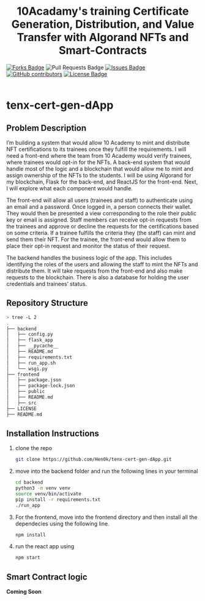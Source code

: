 <h1 align="center">10Acadamy's training Certificate Generation, Distribution, and Value Transfer with Algorand NFTs and Smart-Contracts</h1>
<div>
<a href="https://github.com/Hen0k/tenx-cert-gen-dApp"><img src="https://img.shields.io/github/forks/Hen0k/tenx-cert-gen-dApp" alt="Forks Badge"/></a>
<a "https://github.com/Hen0k/tenx-cert-gen-dApp/pulls"><img src="https://img.shields.io/github/issues-pr/Hen0k/tenx-cert-gen-dApp" alt="Pull Requests Badge"/></a>
<a href="https://github.com/Hen0k/tenx-cert-gen-dApp/issues"><img src="https://img.shields.io/github/issues/Hen0k/tenx-cert-gen-dApp" alt="Issues Badge"/></a>
<a href="https://github.com/Hen0k/tenx-cert-gen-dApp/graphs/contributors"><img alt="GitHub contributors" src="https://img.shields.io/github/contributors/Hen0k/tenx-cert-gen-dApp?color=2b9348"></a>
<a href="https://github.com/Hen0k/tenx-cert-gen-dApp/blob/main/LICENCE"><img src="https://img.shields.io/github/license/Hen0k/tenx-cert-gen-dApp?color=2b9348" alt="License Badge"/></a>
</div>
</br>

# tenx-cert-gen-dApp


## Problem Description

I’m building a system that would allow 10 Academy to mint and distribute NFT
certifications to its trainees once they fulfill the requirements. I will need a front-end where the team from 10 Academy would verify trainees, where trainees would opt-in for the NFTs. A back-end system that would handle most of the logic and a blockchain that would allow me to mint and assign ownership of the NFTs to the students. I will be using Algorand for my blockchain, Flask for the back-end, and ReactJS for the front-end. Next, I will explore what each component would handle.

The front-end will allow all users (trainees and staff) to authenticate using an email and a password. Once logged in, a person connects their wallet. They would then be presented a view corresponding to the role their public key or email is assigned. Staff members can receive opt-in requests from the trainees and approve or decline the requests for the certifications based on some criteria. If a trainee fulfills the criteria they (the staff) can mint and send them their NFT. For the trainee, the front-end would allow them to place their opt-in request and monitor the status of their request.

The backend handles the business logic of the app. This includes identifying the roles of the users and allowing the staff to mint the NFTs and distribute them. It will take requests from the front-end and also make requests to the blockchain. There is also a database for holding the user credentials and trainees’ status.

## Repository Structure
```bash
> tree -L 2
.
├── backend
│   ├── config.py
│   ├── flask_app
│   ├── __pycache__
│   ├── README.md
│   ├── requirements.txt
│   ├── run_app.sh
│   └── wsgi.py
├── frontend
│   ├── package.json
│   ├── package-lock.json
│   ├── public
│   ├── README.md
│   ├── src
├── LICENSE
├── README.md
```

## Installation Instructions

1. clone the repo
   ```bash
   git clone https://github.com/Hen0k/tenx-cert-gen-dApp.git
   ```
2. move into the backend folder and run the following lines in your terminal
   ```bash
   cd backend
   python3 -m venv venv
   source venv/bin/activate
   pip install -r requirements.txt
   ./run_app
   ```
3. For the frontend, move into the frontend directory and then install all the dependecies using the following line.
    ```bash
    npm install
    ```
4. run the react app using
    ```bash
    npm start
    ```

## Smart Contract logic

**Coming Soon**